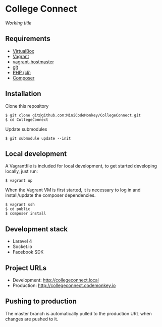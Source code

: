 # College Connect

*Working title*

## Requirements

* [VirtualBox](https://www.virtualbox.org)
* [Vagrant](http://vagrantup.com)
* [vagrant-hostmaster](https://github.com/mosaicxm/vagrant-hostmaster)
* [git](http://git-scm.com)
* [PHP (cli)](http://php.net)
* [Composer](http://getcomposer.org/download/)

## Installation

Clone this repository

    $ git clone git@github.com:MiniCodeMonkey/CollegeConnect.git
	$ cd CollegeConnect

Update submodules

	$ git submodule update --init

## Local development

A Vagrantfile is included for local development, to get started developing locally, just run:

	$ vagrant up

When the Vagrant VM is first started, it is necessary to log in and install/update the composer dependencies.

	$ vagrant ssh
	$ cd public
    $ composer install


## Development stack

* Laravel 4
* Socket.io
* Facebook SDK


## Project URLs

* Development: http://collegeconnect.local
* Production: http://collegeconnect.codemonkey.io

## Pushing to production

The master branch is automatically pulled to the production URL when changes are pushed to it.